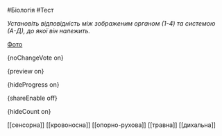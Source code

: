 #Біологія #Тест

*Установіть відповідність між зображеним органом (1-4) та системою (А-Д), до якої він належить.*

[Фото](https://zno.osvita.ua//doc/images/znotest/72/7243/45.jpg)

{noChangeVote on}

{preview on}

{hideProgress on}

{shareEnable off}

{hideCount on}

[[сенсорна]]
[[кровоносна]]
[[опорно-рухова]]
[[травна]]
[[дихальна]]
